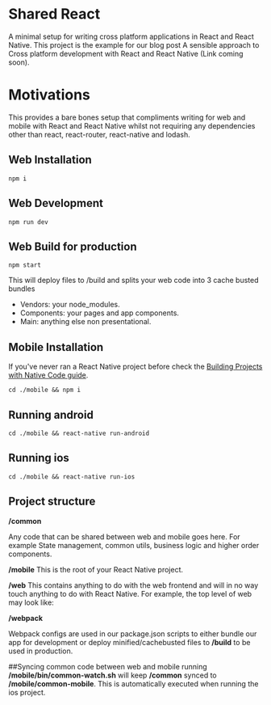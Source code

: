 # Shared React

A minimal setup for writing cross platform applications in React and React Native. 
This project is the example for our blog post A sensible approach to Cross platform development with React and React Native (Link coming soon).

# Motivations
This provides a bare bones setup that compliments writing for web and mobile with React and React Native whilst not requiring any dependencies other than react, react-router, react-native and lodash.
## Web Installation 

``npm i``

## Web Development

```npm run dev```


## Web Build for production

```npm start```

This will deploy files to /build and splits your web code into 3 cache busted bundles
- Vendors: your node_modules.
- Components: your pages and app components.
- Main: anything else non presentational.

## Mobile Installation 
If you've never ran a React Native project before check the [Building Projects with Native Code guide](https://facebook.github.io/react-native/docs/getting-started.html).

``cd ./mobile && npm i``

## Running android 
```cd ./mobile && react-native run-android```


## Running ios 
```cd ./mobile && react-native run-ios```

## Project structure

**/common**

Any code that can be shared between web and mobile goes here.
For example State management, common utils, business logic and higher order components. 

**/mobile**
This is the root of your React Native project.
 
**/web**
This contains anything to do with the web frontend and will in no way touch anything to do with React Native. For example, the top level of web may look like: 

**/webpack**

Webpack configs are used in our package.json scripts to either bundle our app for development or deploy minified/cachebusted files to **/build** to be used in production.


##Syncing common code between web and mobile
running **/mobile/bin/common-watch.sh** will keep **/common** synced to **/mobile/common-mobile**. 
This is automatically executed when running the ios project.